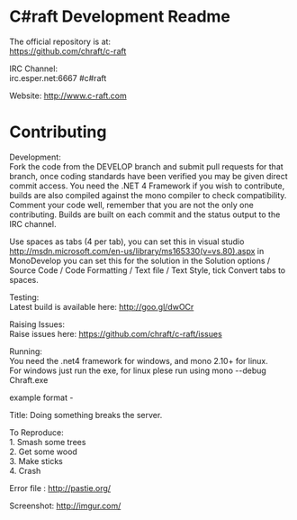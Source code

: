 C#raft Development Readme
=============================

The official repository is at:  
https://github.com/chraft/c-raft

IRC Channel:  
irc.esper.net:6667 #c#raft

Website:
http://www.c-raft.com

Contributing
=============================

Development:  
Fork the code from the DEVELOP branch and submit pull requests for that branch, once coding standards have been verified you may be given direct commit access.
You need the .NET 4 Framework if you wish to contribute, builds are also compiled against the mono compiler to check compatibility.
Comment your code well, remember that you are not the only one contributing.
Builds are built on each commit and the status output to the IRC channel. 

Use spaces as tabs (4 per tab), you can set this in visual studio http://msdn.microsoft.com/en-us/library/ms165330(v=vs.80).aspx in MonoDevelop you can set this for the solution in the Solution options / Source Code / Code Formatting / Text file / Text Style, tick Convert tabs to spaces.

Testing:  
Latest build is available here: http://goo.gl/dwOCr

Raising Issues:  
Raise issues here: https://github.com/chraft/c-raft/issues  

Running:  
You need the .net4 framework for windows, and mono 2.10+ for linux.  
For windows just run the exe, for linux plese run using mono --debug Chraft.exe 

example format -  

Title: Doing something breaks the server.  
  
To Reproduce:  
    1. Smash some trees  
    2. Get some wood  
    3. Make sticks  
    4. Crash  

Error file : http://pastie.org/  

Screenshot: http://imgur.com/  

